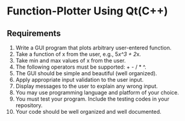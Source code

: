 # Function-Plotter Using Qt(C++)
## Requirements
1. Write a GUI program that plots arbitrary user-entered function.
2. Take a function of x from the user, e.g., 5*x^3 + 2*x.
3. Take min and max values of x from the user.
4. The following operators must be supported: + - / * ^.
5. The GUI should be simple and beautiful (well organized).
6. Apply appropriate input validation to the user input.
7. Display messages to the user to explain any wrong input.
8. You may use programming language and platform of your choice.
9. You must test your program. Include the testing codes in your repository.
10. Your code should be well organized and well documented.
